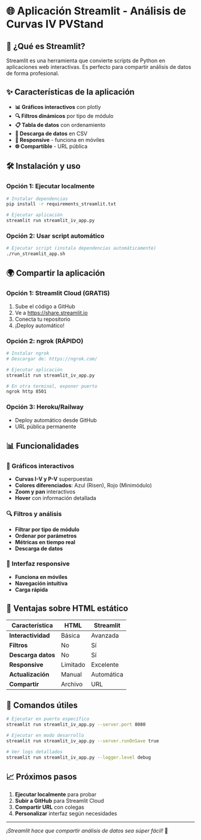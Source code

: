 # 🌐 Aplicación Streamlit - Análisis de Curvas IV PVStand

## 🚀 ¿Qué es Streamlit?

Streamlit es una herramienta que convierte scripts de Python en aplicaciones web interactivas. Es perfecto para compartir análisis de datos de forma profesional.

## ✨ Características de la aplicación

- **📊 Gráficos interactivos** con plotly
- **🔍 Filtros dinámicos** por tipo de módulo
- **📋 Tabla de datos** con ordenamiento
- **💾 Descarga de datos** en CSV
- **📱 Responsive** - funciona en móviles
- **🌐 Compartible** - URL pública

## 🛠️ Instalación y uso

### Opción 1: Ejecutar localmente
```bash
# Instalar dependencias
pip install -r requirements_streamlit.txt

# Ejecutar aplicación
streamlit run streamlit_iv_app.py
```

### Opción 2: Usar script automático
```bash
# Ejecutar script (instala dependencias automáticamente)
./run_streamlit_app.sh
```

## 🌍 Compartir la aplicación

### Opción 1: Streamlit Cloud (GRATIS)
1. Sube el código a GitHub
2. Ve a https://share.streamlit.io
3. Conecta tu repositorio
4. ¡Deploy automático!

### Opción 2: ngrok (RÁPIDO)
```bash
# Instalar ngrok
# Descargar de: https://ngrok.com/

# Ejecutar aplicación
streamlit run streamlit_iv_app.py

# En otra terminal, exponer puerto
ngrok http 8501
```

### Opción 3: Heroku/Railway
- Deploy automático desde GitHub
- URL pública permanente

## 📊 Funcionalidades

### 🎯 Gráficos interactivos
- **Curvas I-V y P-V** superpuestas
- **Colores diferenciados**: Azul (Risen), Rojo (Minimódulo)
- **Zoom y pan** interactivos
- **Hover** con información detallada

### 🔍 Filtros y análisis
- **Filtrar por tipo de módulo**
- **Ordenar por parámetros**
- **Métricas en tiempo real**
- **Descarga de datos**

### 📱 Interfaz responsive
- **Funciona en móviles**
- **Navegación intuitiva**
- **Carga rápida**

## 🎨 Ventajas sobre HTML estático

| Característica | HTML | Streamlit |
|----------------|------|-----------|
| **Interactividad** | Básica | Avanzada |
| **Filtros** | No | Sí |
| **Descarga datos** | No | Sí |
| **Responsive** | Limitado | Excelente |
| **Actualización** | Manual | Automática |
| **Compartir** | Archivo | URL |

## 🚀 Comandos útiles

```bash
# Ejecutar en puerto específico
streamlit run streamlit_iv_app.py --server.port 8080

# Ejecutar en modo desarrollo
streamlit run streamlit_iv_app.py --server.runOnSave true

# Ver logs detallados
streamlit run streamlit_iv_app.py --logger.level debug
```

## 📈 Próximos pasos

1. **Ejecutar localmente** para probar
2. **Subir a GitHub** para Streamlit Cloud
3. **Compartir URL** con colegas
4. **Personalizar** interfaz según necesidades

---
*¡Streamlit hace que compartir análisis de datos sea súper fácil!* 🎉
